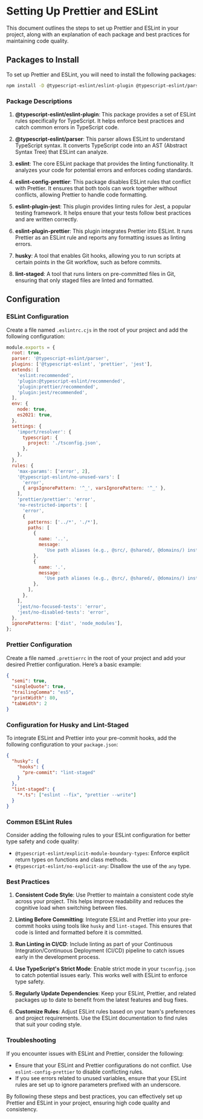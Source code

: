 # Setting Up Prettier and ESLint

This document outlines the steps to set up Prettier and ESLint in your project, along with an explanation of each package and best practices for maintaining code quality.

## Packages to Install

To set up Prettier and ESLint, you will need to install the following packages:

```bash
npm install -D @typescript-eslint/eslint-plugin @typescript-eslint/parser eslint@^8.57.1 eslint-config-prettier eslint-plugin-jest eslint-plugin-prettier husky lint-staged
```

### Package Descriptions

1. **@typescript-eslint/eslint-plugin**: This package provides a set of ESLint rules specifically for TypeScript. It helps enforce best practices and catch common errors in TypeScript code.

2. **@typescript-eslint/parser**: This parser allows ESLint to understand TypeScript syntax. It converts TypeScript code into an AST (Abstract Syntax Tree) that ESLint can analyze.

3. **eslint**: The core ESLint package that provides the linting functionality. It analyzes your code for potential errors and enforces coding standards.

4. **eslint-config-prettier**: This package disables ESLint rules that conflict with Prettier. It ensures that both tools can work together without conflicts, allowing Prettier to handle code formatting.

5. **eslint-plugin-jest**: This plugin provides linting rules for Jest, a popular testing framework. It helps ensure that your tests follow best practices and are written correctly.

6. **eslint-plugin-prettier**: This plugin integrates Prettier into ESLint. It runs Prettier as an ESLint rule and reports any formatting issues as linting errors.

7. **husky**: A tool that enables Git hooks, allowing you to run scripts at certain points in the Git workflow, such as before commits.

8. **lint-staged**: A tool that runs linters on pre-committed files in Git, ensuring that only staged files are linted and formatted.

## Configuration

### ESLint Configuration

Create a file named `.eslintrc.cjs` in the root of your project and add the following configuration:

```javascript
module.exports = {
  root: true,
  parser: '@typescript-eslint/parser',
  plugins: ['@typescript-eslint', 'prettier', 'jest'],
  extends: [
    'eslint:recommended',
    'plugin:@typescript-eslint/recommended',
    'plugin:prettier/recommended',
    'plugin:jest/recommended',
  ],
  env: {
    node: true,
    es2021: true,
  },
  settings: {
    'import/resolver': {
      typescript: {
        project: './tsconfig.json',
      },
    },
  },
  rules: {
    'max-params': ['error', 2],
    '@typescript-eslint/no-unused-vars': [
      'error',
      { argsIgnorePattern: '^_', varsIgnorePattern: '^_' },
    ],
    'prettier/prettier': 'error',
    'no-restricted-imports': [
      'error',
      {
        patterns: ['../*', './*'],
        paths: [
          {
            name: '..',
            message:
              'Use path aliases (e.g., @src/, @shared/, @domains/) instead of relative imports.',
          },
          {
            name: '.',
            message:
              'Use path aliases (e.g., @src/, @shared/, @domains/) instead of relative imports.',
          },
        ],
      },
    ],
    'jest/no-focused-tests': 'error',
    'jest/no-disabled-tests': 'error',
  },
  ignorePatterns: ['dist', 'node_modules'],
};
```

### Prettier Configuration

Create a file named `.prettierrc` in the root of your project and add your desired Prettier configuration. Here’s a basic example:

```json
{
  "semi": true,
  "singleQuote": true,
  "trailingComma": "es5",
  "printWidth": 80,
  "tabWidth": 2
}
```

### Configuration for Husky and Lint-Staged

To integrate ESLint and Prettier into your pre-commit hooks, add the following configuration to your `package.json`:

```json
{
  "husky": {
    "hooks": {
      "pre-commit": "lint-staged"
    }
  },
  "lint-staged": {
    "*.ts": ["eslint --fix", "prettier --write"]
  }
}
```

### Common ESLint Rules

Consider adding the following rules to your ESLint configuration for better type safety and code quality:

- `@typescript-eslint/explicit-module-boundary-types`: Enforce explicit return types on functions and class methods.
- `@typescript-eslint/no-explicit-any`: Disallow the use of the `any` type.

### Best Practices

1. **Consistent Code Style**: Use Prettier to maintain a consistent code style across your project. This helps improve readability and reduces the cognitive load when switching between files.

2. **Linting Before Committing**: Integrate ESLint and Prettier into your pre-commit hooks using tools like `husky` and `lint-staged`. This ensures that code is linted and formatted before it is committed.

3. **Run Linting in CI/CD**: Include linting as part of your Continuous Integration/Continuous Deployment (CI/CD) pipeline to catch issues early in the development process.

4. **Use TypeScript's Strict Mode**: Enable strict mode in your `tsconfig.json` to catch potential issues early. This works well with ESLint to enforce type safety.

5. **Regularly Update Dependencies**: Keep your ESLint, Prettier, and related packages up to date to benefit from the latest features and bug fixes.

6. **Customize Rules**: Adjust ESLint rules based on your team's preferences and project requirements. Use the ESLint documentation to find rules that suit your coding style.

### Troubleshooting

If you encounter issues with ESLint and Prettier, consider the following:

- Ensure that your ESLint and Prettier configurations do not conflict. Use `eslint-config-prettier` to disable conflicting rules.
- If you see errors related to unused variables, ensure that your ESLint rules are set up to ignore parameters prefixed with an underscore.

By following these steps and best practices, you can effectively set up Prettier and ESLint in your project, ensuring high code quality and consistency.
